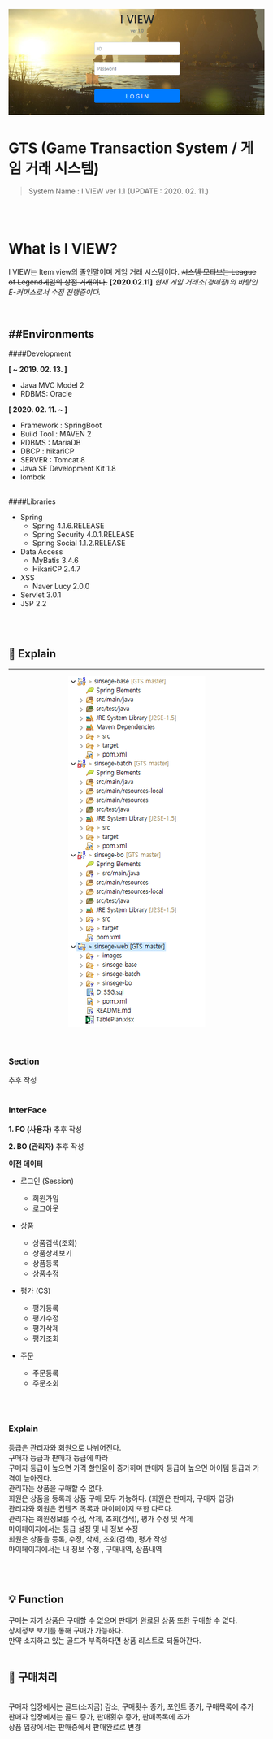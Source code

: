<div align=center>

![](/sinsege-web/images/project_main.png)

</div>

# GTS (Game Transaction System / 게임 거래 시스템)
> System Name : I VIEW ver 1.1 (UPDATE : 2020. 02. 11.) 

<br>
<br>

# What is I VIEW?
I VIEW는 Item view의 줄인말이며 게임 거래 시스템이다.
~~시스템 모티브는 League of Legend게임의 상점 거래이다.~~
**[2020.02.11]** _현재 게임 거래소(경매장)의 바탕인 E-커머스로서 수정 진행중이다._

<br>

##Environments
---------------------------------------

####Development

**[ ~ 2019. 02. 13. ]**
* Java MVC Model 2
* RDBMS: Oracle

**[ 2020. 02. 11. ~ ]**
* Framework : SpringBoot
* Build Tool : MAVEN 2
* RDBMS : MariaDB
* DBCP : hikariCP
* SERVER : Tomcat 8
* Java SE Development Kit 1.8
* lombok

<br>
####Libraries

* Spring
  - Spring 4.1.6.RELEASE
  - Spring Security 4.0.1.RELEASE
  - Spring Social 1.1.2.RELEASE
* Data Access
  - MyBatis 3.4.6
  - HikariCP 2.4.7
* XSS
  - Naver Lucy 2.0.0
* Servlet 3.0.1
* JSP 2.2

<br>
<br>

## :memo: Explain
---------------------------------------

<div align=center>

![](/sinsege-web/images/contents.png)

</div>

<br>

### Section
 추후 작성
<br>
<br>

### InterFace
**1. FO (사용자)**
추후 작성


**2. BO (관리자)**
추후 작성


**이전 데이터**

- 로그인 (Session)
  - 회원가입
  - 로그아웃

- 상품
  - 상품검색(조회) 
  - 상품상세보기
  - 상품등록
  - 상품수정

- 평가 (CS)
  - 평가등록
  - 평가수정
  - 평가삭제
  - 평가조회

- 주문
  - 주문등록
  - 주문조회
<br>
<br>

### Explain

등급은 관리자와 회원으로 나뉘어진다.
<br>
구매자 등급과 판매자 등급에 따라
<br>
구매자 등급이 높으면 가격 할인율이 증가하며 판매자 등급이 높으면 아이템 등급과 가격이 높아진다.
<br>
관리자는 상품을 구매할 수 없다.
<br>
회원은 상품을 등록과 상품 구매 모두 가능하다. (회원은 판매자, 구매자 입장)
<br>
관리자와 회원은 컨텐츠 목록과 마이페이지 또한 다르다.
<br>
관리자는 회원정보를 수정, 삭제, 조회(검색), 평가 수정 및 삭제
<br>
마이페이지에서는 등급 설정 및 내 정보 수정
<br>
회원은  상품을 등록, 수정, 삭제, 조회(검색), 평가 작성
<br>
마이페이지에서는 내 정보 수정 , 구매내역, 상품내역

<br>
<br>

## :bulb: Function

구매는 자기 상품은 구매할 수 없으며 판매가 완료된 상품 또한 구매할 수 없다.
<br>
상세정보 보기를 통해 구매가 가능하다.
<br>
만약 소지하고 있는 골드가 부족하다면 상품 리스트로 되돌아간다.
<br>
<br>

## :gem: 구매처리

<br>
구매자 입장에서는 골드(소지금) 감소, 구매횟수 증가, 포인트 증가, 구매목록에 추가
<br>
판매자 입장에서는 골드 증가, 판매횟수 증가, 판매목록에 추가
<br>
상품 입장에서는 판매중에서 판매완료로 변경
